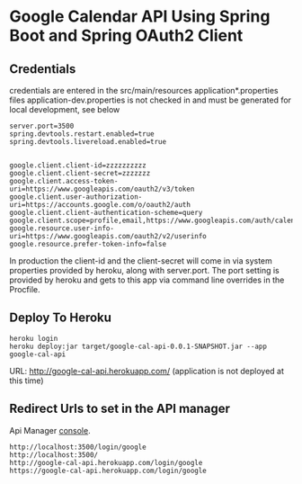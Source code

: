 # Google Calendar API Using Spring Boot and Spring OAuth2 Client

## Credentials
credentials are entered in the src/main/resources application*.properties files
application-dev.properties is not checked in and must be generated for local
development, see below

```
server.port=3500
spring.devtools.restart.enabled=true
spring.devtools.livereload.enabled=true

 
google.client.client-id=zzzzzzzzzz
google.client.client-secret=zzzzzzz
google.client.access-token-uri=https://www.googleapis.com/oauth2/v3/token
google.client.user-authorization-uri=https://accounts.google.com/o/oauth2/auth
google.client.client-authentication-scheme=query
google.client.scope=profile,email,https://www.googleapis.com/auth/calendar
google.resource.user-info-uri=https://www.googleapis.com/oauth2/v2/userinfo
google.resource.prefer-token-info=false
```

In production the client-id and the client-secret will come in via system
properties provided by heroku, along with server.port. The port setting is provided by heroku and gets to this app via command line overrides in the Procfile.

## Deploy To Heroku
```
heroku login
heroku deploy:jar target/google-cal-api-0.0.1-SNAPSHOT.jar --app google-cal-api
```
URL: http://google-cal-api.herokuapp.com/ (application is not deployed at this time)

## Redirect Urls to set in the API manager 

Api Manager [console](https://console.developers.google.com/apis/dashboard?project=event-image-update-system&authuser=1).

```
http://localhost:3500/login/google 
http://localhost:3500/ 
http://google-cal-api.herokuapp.com/login/google 
https://google-cal-api.herokuapp.com/login/google
```

